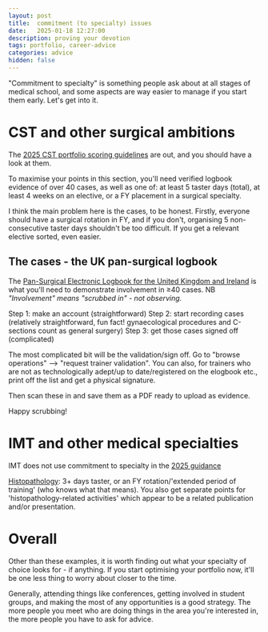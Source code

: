 ```yaml
---
layout: post
title:  commitment (to specialty) issues
date:   2025-01-18 12:27:00
description: proving your devotion
tags: portfolio, career-advice
categories: advice
hidden: false
---
```


"Commitment to specialty" is something people ask about at all stages of medical school, and some aspects are way easier to manage if you start them early. Let's get into it.

# CST and other surgical ambitions

The [2025 CST portfolio scoring guidelines](https://medical.hee.nhs.uk/medical-training-recruitment/medical-specialty-training/surgery/core-surgery/core-surgical-training-self-assessment-scoring-guidance-for-candidates) are out, and you should have a look at them.

To maximise your points in this section, you'll need verified logbook evidence of over 40 cases, as well as one of: at least 5 taster days (total), at least 4 weeks on an elective, or a FY placement in a surgical specialty.

I think the main problem here is the cases, to be honest. Firstly, everyone should have a surgical rotation in FY, and if you don't, organising 5 non-consecutive taster days shouldn't be too difficult. If you get a relevant elective sorted, even easier. 

## The cases - the UK pan-surgical logbook

The [Pan-Surgical Electronic Logbook for the United Kingdom and Ireland](https://www.elogbook.org/) is what you'll need to demonstrate involvement in ≥40 cases. NB _"Involvement" means "scrubbed in" - not observing._

Step 1: make an account (straightforward)
Step 2: start recording cases (relatively straightforward, fun fact! gynaecological procedures and C-sections count as general surgery)
Step 3: get those cases signed off (complicated)

The most complicated bit will be the validation/sign off. Go to "browse operations" --> "request trainer validation". You can also, for trainers who are not as technologically adept/up to date/registered on the elogbook etc., print off the list and get a physical signature.

Then scan these in and save them as a PDF ready to upload as evidence.

Happy scrubbing!

# IMT and other medical specialties

IMT does not use commitment to specialty in the [2025 guidance](https://www.imtrecruitment.org.uk/recruitment-process/applying/application-scoring)

[Histopathology](https://medical.hee.nhs.uk/medical-training-recruitment/medical-specialty-training/pathology/histopathology/overview-of-histopathology/histopathology-training-self-assessment-scoring-guidance-for-applicants): 3+ days taster, or an FY rotation/'extended period of training' (who knows what that means). You also get separate points for 'histopathology-related activities' which appear to be a related publication and/or presentation.

# Overall

Other than these examples, it is worth finding out what your specialty of choice looks for - if anything. If you start optimising your portfolio now, it'll be one less thing to worry about closer to the time.

Generally, attending things like conferences, getting involved in student groups, and making the most of any opportunities is a good strategy. The more people you meet who are doing things in the area you're interested in, the more people you have to ask for advice.
